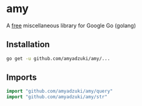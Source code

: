 # amy
A [free](https://creativecommons.org/publicdomain/zero/1.0/) miscellaneous library for Google Go (golang)

## Installation
```sh
go get -u github.com/amyadzuki/amy/...
```

## Imports
```go
import "github.com/amyadzuki/amy/query"
import "github.com/amyadzuki/amy/str"
```
